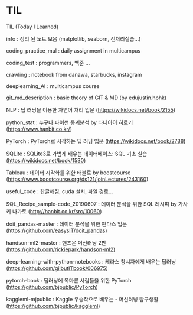 # TIL
TIL (Today I Learned)  


info : 정리 된 노트 모음 (matplotlib, seaborn, 전처리실습...)  


coding_practice_mul : daily assignment in multicampus  


coding_test : programmers, 백준 ...   


crawling : notebook from danawa, starbucks, instagram  


deeplearning_AI : multicampus course  


git_md_description : basic theory of GIT & MD (by edujustin.hphk)  


NLP : 딥 러닝을 이용한 자연어 처리 입문 (https://wikidocs.net/book/2155)  


python_stat : 누구나 파이썬 통계분석 by 타니아이 히로키 (https://www.hanbit.co.kr/)  


PyTorch : PyTorch로 시작하는 딥 러닝 입문 (https://wikidocs.net/book/2788)  


SQLite : SQLite3로 가볍게 배우는 데이터베이스: SQL 기초 실습 (https://wikidocs.net/book/1530)  


Tableau : 데이터 시각화를 위한 태블로 by boostcourse (https://www.boostcourse.org/ds121/joinLectures/243160)  


useful_code : 한글깨짐, cuda 설치, 파일 경로...  


SQL_Recipe_sample-code_20190607 : 데이터 분석을 위한 SQL 레시피 by 가사키 나가토 (http://hanbit.co.kr/src/10060)  


doit_pandas-master : 데이터 분석을 위한 판다스 입문 (https://github.com/easysIT/doit_pandas)  


handson-ml2-master : 핸즈온 머신러닝 2판 (https://github.com/rickiepark/handson-ml2)  


deep-learning-with-python-notebooks : 케라스 창시자에게 배우는 딥러닝 (https://github.com/gilbutITbook/006975)  


pytorch-book : 딥러닝에 목마른 사람들을 위한 PyTorch (https://github.com/bjpublic/PyTorch)  


kaggleml-mjpublic : Kaggle 우승작으로 배우는 - 머신러닝 탐구생활 (https://github.com/bjpublic/kaggleml)  


